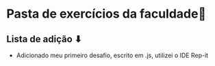 # Pasta de exercícios da faculdade📁

## Lista de adição ⬇

- Adicionado meu primeiro desafio, escrito em .js, utilizei o IDE Rep-it
